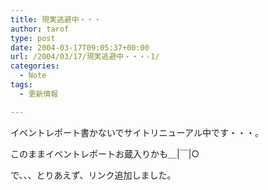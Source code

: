 ```yaml
---
title: 現実逃避中・・・
author: tarof
type: post
date: 2004-03-17T09:05:37+00:00
url: /2004/03/17/現実逃避中・・・-1/
categories:
  - Note
tags:
  - 更新情報

---
```

イベントレポート書かないでサイトリニューアル中です・・・。
  
このままイベントレポートお蔵入りかも＿|￣|○

で、、、とりあえず、リンク追加しました。